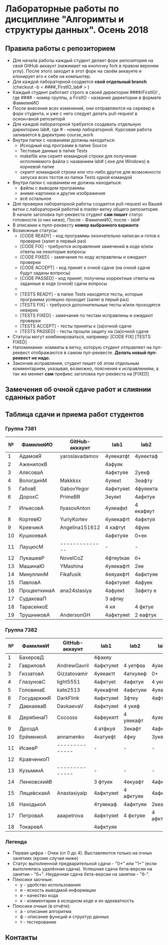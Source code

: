 # Лабораторные работы по дисциплине "Алгоримты и структуры данных". Осень 2018

## Правила работы с репозиторием

- Для начала работы каждый студент делает форк репозитория на свой GitHub аккаунт (нажимает на кнопочку fork в правом верхнем углу). После этого заходит в этот форк на своём аккаунте и клонирует его к себе на компьютер.
- Для каждой лабораторной создается **свой отдельный branch** (checkout -b < ####\_FirstIO\_lab# > )
- Каждый студент работает строго в своей директории ####/FirstIO/ , где #### - номер группы, а FirstIO - название директории в формате ФамилияИО
- После внесения всех изменений, они отправляются на серевер в форк студента, и уже с него следует делать pull-request в оснон=вной репозиторй
- Для каждой лабораторной требуется создавать отдельную директорию lab#, где # - номер лабораторной. Курсовая работа заливается в директрию course_work
- Внутри папки с названием должны находиться:
    * Исходный код программ в папке Source
    * Тестовые данные в папке Tests
    * makefile или скрипт командной строки для получения исполняемого файла с названием lab# (.exe для Windows) в корневой папке
    * скрипт командной строки или что-либо другое для возможности запуска всех тестов из папки Tests одной командой
- Внутри папки с названием не должны находиться:
    * файлы с выводом программы
    * аниме-картинки и другие изображения
    * всё остальное
- Для проверки лабораторной работы создается pull-request из Вашей ветки с лабораторной работой в master-ветку общего репозитория. В начале заголовка пул-реквеста студент **сам пишет** статус готовности (о них ниже), После - ФамилияИО, после - lab#
- В описании к пулл-реквесту **номер выбранного варианта**
- Возможные статусы:
    * [CODE READY]  - код программы окончательно написан и готов к проверке (залит в первый раз)
    * [CODE FIX]    - требуются исправления замечений в коде и/или ответы на некоторые вопросы
    * [CODE FIXED]  - замечания по коду исправлены и ожидают проверки
    * [CODE ACCEPT] - код принят к очной сдаче (на очной сдаче будут заданы вопросы)
    * [CODE PASSED] - код принят, получены корректные ответы на заданные в ходе (очной) сдачи вопросы
    * 
    * [TESTS READY]  - в папке Tests находятся тесты, которые программа успешно проходит (залит в перый раз)
    * [TESTS FIX]    - требуюся дополнительные тесты и/или проходятся неверно
    * [TESTS FIXED]  - замечания по тестам исправлены и ожидают проверки
    * [TESTS ACCEPT] - тесты приняты к (за)очной сдаче
    * [TESTS PASSED] - тесты прошли защиту на (за)очной сдаче
- Статусы могут комбинироваться, например: [CODE FIX] [TESTS FIXED] 
- Напоминание: коммиты в ветку, которую студент отправляет на пул-реквест отображаются в самом пул-реквесте. **Делать новый пул-реквест не надо.**
- Закончив исправления, студент пишет об этом отдельным комментарием, указывая, возможно, пояснения к исправлениям, а так же меняет **сам** префикс заголовка пул-реквеста на [FIXED]

## Замечения об очной сдаче работ и слиянии сданных работ


## Таблица сдачи и приема работ студентов

### Группа 7381

| №| ФамилияИО   | GitHub-аккаунт |  lab1   |  lab2   |  lab3   |  lab4   |  lab5   |course_work| 
| -| ------------| ---------------| ------- | ------- | ------- | ------- | ------- |-----------| 
| 1| АдамовЯ     | yaroslavadamov |4уяекатфt|4уяектаф |4уяекафт |4уяекафт |         |           | 
| 2| АженилокВ   |                |4афуяк   |         |         |         |         |           | 
| 3| АлясоваА    |                |4афктуяе |2уекф    |0+як     |         |         |           | 
| 4| Вологди́нМ   | Makkksx        |4уяекt   |3еафту   |4уякафт  |4 афктуе |4афктуя  |           | 
| 5| ГабовЕ      | GabovYegor     |4афктуяеt|4фуяекта |4 афеу   |4афктуяе |3афеукят |     3     | 
| 6| ДорохС      | PrimeBR        |3еуякt   |4афктуе  |4афктуе  |4афктуяе |         |           | 
| 7| ИльясовА    | IlyasovAnton   |4уяеафкt |4 екафяут|4у екаф  |4афтуя   |         |           | 
| 8| КортевЮ     | YuriyKortev    |4уяекафтt|4афктуя  |4 екафту |4аефктуя |         |           | 
| 9| КревчикА    | Angelina151612 |4 кафтуt |4фуек    |2фтуяе   |         |         |           | 
|10| КушкоеваА   |                |4афктуяе |0+ек     |         |         |         |           | 
|11| ЛауцюсМ     | -------------- |    -    |    -    |    -    |    -    |    -    |      -    | 
|12| ЛукашевР    | NovelCoZ       |4фтяуtкаe|б+       |         |         |         |           | 
|13| МашинаЮ     | YMashina       |4уяекафтt|2яе      |0-       |         |         |           | 
|14| МинуллинМ   | Fikafusik      |4еяуакфтt|4афктуяе |4аткеуфя |4афктуея |3аектфяу |     4     | 
|15| ПавловА     |                |4афктуяеt|4афуек   |4афкуяе  |         |         |           | 
|16| ПроцветкинаА| ana24stasiya   |4афуекt  |3афкту е |4 уе афт |         |         |           | 
|17| СудаковаП   |                |3 афтяу  |         |         |         |         |           | 
|18| Тарасе́нкоЕ  |                |4 кя     |4 фктуе  |0+ек     |         |         |           | 
|19| ТрушниковА  | AndersonGH     |4афктуяеt|2 еафтук |4уеякафт |4фктуяе  |3афктуяе |           | 


### Группа 7382

| №| ФамилияИ    | GitHub-аккаунт |  lab1   |  lab2   |  lab3   |  lab4   |  lab5   |course_work| 
| -| ------------| -------------- | ------- | ------- | ------- | ------- | ------- |-----------| 
| 1| БахеровД    |                |4факяу   |         |         |         |         |           | 
| 2| ГавриловА   | AndrewGavril   |4афктуяеt|4 уетфяа |4уяектаф |4актуяе  |         |           | 
| 3| ГиззатовА   | Gizzatovamir   |4уяеактt |4аткуяеф |0+       |         |         |           | 
| 4| ГлазуновС   | light5551      |4афктуеt |4афктуе  |4 уекфтя |4афтуяе  |3афтуяе  |           | 
| 5| ГоловинаЕ   | kate2513       |4уекафтяt|4афктуяе |4уяафкте |0+уек    |         |           | 
| 6| ГосударкинЯ | DarkFlink      |4афктуяеt|3фтеу    |4афтекя  |4атфуяе  |3афктуяе |     4     | 
| 7| ДавкаеваВ   | DavkaevaV      |4афктуяеt|4  укяф  |         |         |         |           | 
| 8| ДерябинаП   | Cocosss        |4афеукятt|4 уяекафт|4уяекафт |4афктуяе |         |           | 
| 9| ДроздА      |                |4 атфкуя |3екафт   |4афктуяе |         |         |           | 
|10| ЕрёменкоА   | annamenko      |4катуефt |4фку     |3укяаф   |4афтуяе  |б-       |           | 
|11| ИсаевР      | -------------- |    -    |    -    |    -    |    -    |    -    |      -    | 
|12| КравченкоП  |                |         |         |         |         |         |           | 
|13| КузьминА    | -------------- |    -    |    -    |    -    |    -    |    -    |      -    | 
|14| ЛенковскийВ |                |3 фтуек  |4екуафт  |4афктуяе |4уяекафт |         |           | 
|15| Ляще́вскаяА  | Anastasiyalp   |4афктуяеt|4 афктуяе|4афктяе  |         |         |           | 
|16| НаходькоА   |                |4туяекаф |4афктуяе |2кеафт   |0+екя    |         |           | 
|17| ПетроваА    | aaapetrova     |4афктуяеt|4 фктуяе |4 афктуяе|4афктуя  |3афктуяе |           | 
|18| ТокаревА    |                |4афктуяе |         |         |         |         |           | 


### Легенда
- Первая цифра - Очки (от 0 до 4). Выставляются только на очных занятиях (кроме случая ниже)
- Статус выполненной предварительной сдачи - "0+" или "1+" (если выполнялась удалённая сдача). Успешная сдача бета-версии на занятии - "б+". Неудачная сдача бета-версии на занятии - "б-".
- Плюсики заочные:
    * у - удобство использования
    * я - ясность выводмой информации
    * е - качество кода
    * к - комментарии в исходном коде и их адекватность 
- Плюсики очные (в отчёте):
    * а - описание алгоритма
    * ф - описание функций и структур данных
    * т - тестирование
## Контакты

